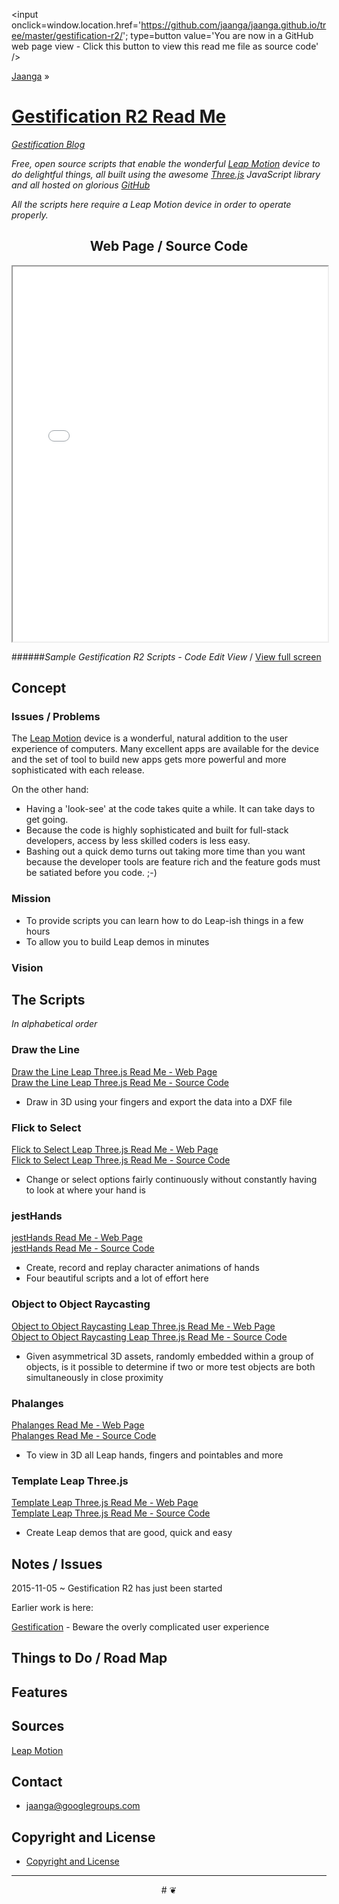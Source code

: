 <span style=display:none; >[You are now in a GitHub source code view - click this link to view this read me file as a web page]( http://jaanga.github.io/gestification-r2/ "View file as a web page." ) </span>
<input onclick=window.location.href='https://github.com/jaanga/jaanga.github.io/tree/master/gestification-r2/'; type=button  value='You are now in a GitHub web page view - Click this button to view this read me file as source code' />

[Jaanga]( http://jaanga.github.io ) »
 
[Gestification R2 Read Me]( index.html )
===

_[Gestification Blog]( request-gestification-blog-posts.html )_

_Free, open source scripts that enable the wonderful [Leap Motion]( http://leapmotion.com ) device to do delightful things, 
all built using the awesome [Three.js]( http://threejs.org ) JavaScript library and all hosted on glorious [GitHub]( http://githb.com )_

_All the scripts here require a Leap Motion device in order to operate properly._


## <center> Web Page / Source Code </center>

<iframe id=carousel class=ifr src=iframe-carousel-r4.html width=100% height=600px ></iframe>  

######_Sample Gestification R2 Scripts - Code Edit View_ / [View full screen]( http://jaanga.github.io/gestification-r2/iframe-carousel-r4.html )


## Concept

### Issues / Problems
<!--

The general format is an adaptation of the ideas developed in Alexander's _et al_ [A Pattern Language]( https://books.google.com/books?id=hwAHmktpk5IC&pg=PR10#v=onepage&q&f=false ) - as sammarized on page 10.

Each pattern describes a problem which occurs over and over again in our environment, and then describes the core of the solution to that problem, in such a way that you can use this solution a million times over, without ever doing it the same way twice.

patterns are descriptions of common problems and proposal for the solutions that can be used repeatedly every time the problem is encountered and producing an different outcome.

-->

The [Leap Motion]( http://leapmotion.com ) device is a wonderful, natural addition to the user experience of computers.
Many excellent apps are available for the device and the set of tool to build new apps gets more powerful and more sophisticated with each release.

On the other hand:

* Having a 'look-see' at the code takes quite a while. It can take days to get going.
* Because the code is highly sophisticated and built for full-stack developers, access by less skilled coders is less easy.
* Bashing out a quick demo turns out taking more time than you want because the developer tools are feature rich and the feature gods must be satiated before you code. ;-) 

### Mission
<!-- a statement of a rationale, applicable now as well as in the future -->

* To provide scripts you can learn how to do Leap-ish things in a few hours
* To allow you to build Leap demos in minutes


### Vision
<!--  a descriptive picture of a desired future state -->

## The Scripts
_In alphabetical order_

<!--

### 
[xxx Read Me - Web Page]( http://jaanga.github.io/gestification-r2/xxx/ )  
[xxx Read Me - Source Code]( https://github.com/jaanga/jaanga.github.io/tree/master/gestification-r2/xxx/ )

*

-->

### Draw the Line

[Draw the Line Leap Three.js Read Me - Web Page]( http://jaanga.github.io/gestification-r2/draw-the-line-leap-threejs/ )  
[Draw the Line Leap Three.js  Read Me - Source Code]( https://github.com/jaanga/jaanga.github.io/tree/master/gestification-r2/draw-the-line-leap-threejs/ )

* Draw in 3D using your fingers and export the data into a DXF file


### Flick to Select

[Flick to Select Leap Three.js Read Me - Web Page]( http://jaanga.github.io/gestification-r2/flick-to-select-leap-threejs/ )  
[Flick to Select Leap Three.js  Read Me - Source Code]( https://github.com/jaanga/jaanga.github.io/tree/master/gestification-r2/flick-to-select-leap-threejs/ )

* Change or select options fairly continuously without constantly having to look at where your hand is

### jestHands

[jestHands Read Me - Web Page]( http://jaanga.github.io/gestification-r2/jest-hands-leap-threejs/ )  
[jestHands Read Me - Source Code]( https://github.com/jaanga/jaanga.github.io/tree/master/gestification-r2/jest-hands-leap-threejs/ )

* Create, record and replay character animations of hands
* Four beautiful scripts and a lot of effort here


### Object to Object Raycasting

[Object to Object Raycasting Leap Three.js Read Me - Web Page]( http://jaanga.github.io/gestification-r2/object-to-object-raycasting-leap-threejs/ )  
[Object to Object Raycasting Leap Three.js Read Me - Source Code]( https://github.com/jaanga/jaanga.github.io/tree/master/gestification-r2/object-to-object-raycasting-leap-threejs/ )

* Given asymmetrical 3D assets, randomly embedded within a group of objects, 
is it possible to determine if two or more test objects are both simultaneously in close proximity 

### Phalanges

[Phalanges Read Me - Web Page]( http://jaanga.github.io/gestification-r2/phalanges-leap-threejs/ )  
[Phalanges Read Me - Source Code]( https://github.com/jaanga/jaanga.github.io/tree/master/gestification-r2/phalanges-leap-threejs/ )

* To view in 3D all Leap hands, fingers and pointables and more

### Template Leap Three.js

[Template Leap Three.js Read Me - Web Page]( http://jaanga.github.io/gestification-r2/template-leap-threejs/ )  
[Template Leap Three.js Read Me - Source Code]( https://github.com/jaanga/jaanga.github.io/tree/master/gestification-r2/template-leap-threejs/ )
  
* Create Leap demos that are good, quick and easy

## Notes / Issues

2015-11-05 ~ Gestification R2 has just been started

Earlier work is here:

[Gestification]( http://jaanga.github.io/gestification/ ) - Beware the overly complicated user experience



## Things to Do / Road Map


## Features

 
## Sources

[Leap Motion]( http://leapmotion.com )

## Contact

* jaanga@googlegroups.com

## Copyright and License

* [Copyright and License]( http://jaanga.github.io/#http://jaanga.github.io/jaanga-copyright-and-mit-license.md ) 

***

<center title="dingbat" >
# <a href=javascript:window.scrollTo(0,0); style=text-decoration:none; >❦</a>
</center>
